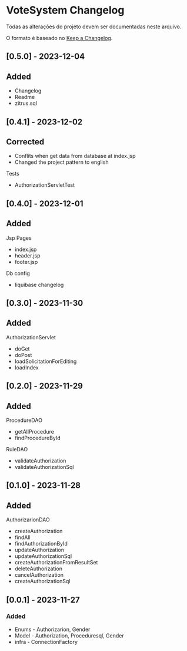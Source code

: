 # VoteSystem Changelog

Todas as alterações do projeto devem ser documentadas neste arquivo.

O formato é baseado no [Keep a Changelog](https://keepachangelog.com/en/1.0.0/).

## [0.5.0] - 2023-12-04

## Added

- Changelog
- Readme
- zitrus.sql

## [0.4.1] - 2023-12-02

## Corrected

- Conflits when get data from database at index.jsp
- Changed the project pattern to english

Tests

- AuthorizationServletTest

## [0.4.0] - 2023-12-01

## Added

Jsp Pages

- index.jsp
- header.jsp
- footer.jsp

Db config

- liquibase changelog

## [0.3.0] - 2023-11-30

## Added

AuthorizationServlet

- doGet
- doPost
- loadSolicitationForEditing
- loadIndex


## [0.2.0] - 2023-11-29

## Added

ProcedureDAO
- getAllProcedure
- findProcedureById

RuleDAO

- validateAuthorization
- validateAuthorizationSql

## [0.1.0] - 2023-11-28

## Added

AuthorizarionDAO
- createAuthorization
- findAll
- findAuthorizationById
- updateAuthorization
- updateAuthorizationSql
- createAuthorizationFromResultSet
- deleteAuthorization
- cancelAuthorization
- createAuthorizationSql


## [0.0.1] - 2023-11-27

### Added

- Enums - Authorizarion, Gender
- Model - Authorization, Proceduresql, Gender
- infra - ConnectionFactory